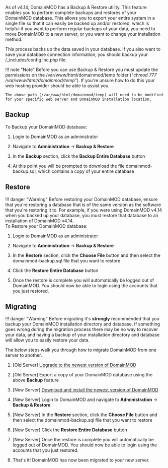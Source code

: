 As of v4.14, DomainMOD has a Backup & Restore utility. This feature enables you to perform complete backups and restores of your DomainMOD database. This allows you to export your entire system in a single file so that it can easily be backed up and/or restored, which is helpful if you want to perform regular backups of your data, you need to move DomainMOD to a new server, or you want to change your installation method.

This process backs up the data saved in your database. If you also want to save your database connection information, you should backup your /_includes/config.inc.php file.


!!! note "Note"
    Before you can use Backup & Restore you must update the permissions on the /var/www/html/domainmod/temp folder ("_chmod 777 /var/www/html/domainmod/temp_"). If you're unsure how to do this your web hosting provider should be able to assist you.
    
    The above path (/var/www/html/domainmod/temp) will need to be modified for your specific web server and DomainMOD installation location.



Backup
------
To Backup your DomainMOD database:

1. Login to DomainMOD as an administrator

2. Navigate to **Administration** -> **Backup & Restore**

3. In the **Backup** section, click the **Backup Entire Database** button

4. At this point you will be prompted to download the file domainmod-backup.sql, which contains a copy of your entire database

Restore
------

!!! danger "Warning"
    Before restoring your DomainMOD database, ensure that you're restoring a database that is of the same version as the software that you're restoring it to. For example, if you were using DomainMOD v4.14 when you backed up your database, you must restore that database to an installation of DomainMOD v4.14.  
To Restore your DomainMOD database:

1. Login to DomainMOD as an administrator

2. Navigate to **Administration** -> **Backup & Restore**

3. In the **Restore** section, click the **Choose File** button and then select the domainmod-backup.sql file that you want to restore

4. Click the **Restore Entire Database** button

5. Once the restore is complete you will automatically be logged out of DomainMOD. You should now be able to login using the accounts that you just restored.

Migrating
------

!!! danger "Warning"
    Before migrating it's **strongly** recommended that you backup your DomainMOD installation directory and database. If something goes wrong during the migration process there may be no way to recover your data, and having a backup of your installation directory and database will allow you to easily restore your data.

The below steps walk you through how to migrate DomainMOD from one server to another.
 
1. [Old Server] [Upgrade to the newest version of DomainMOD](https://domainmod.org/docs/userguide/upgrading/)

2. [Old Server] Export a copy of your DomainMOD database using the above **Backup** feature 

3. [New Server] [Download and install the newest version of DomainMOD](https://domainmod.org/docs/userguide/getting-started/#downloading)

4. [New Server] Login to DomainMOD and navigate to **Administration** -> **Backup & Restore**

5. [New Server] In the **Restore** section, click the **Choose File** button and then select the domainmod-backup.sql file that you want to restore

6. [New Server] Click the **Restore Entire Database** button

7. [New Server] Once the restore is complete you will automatically be logged out of DomainMOD. You should now be able to login using the accounts that you just restored.

8. That's it! DomainMOD has now been migrated to your new server.
